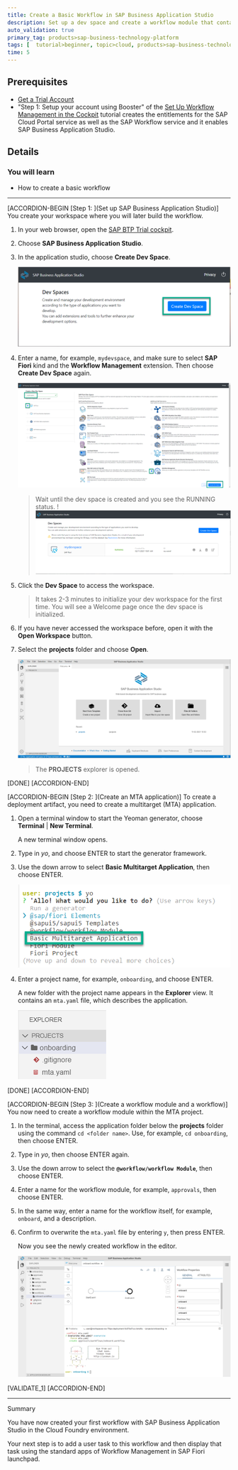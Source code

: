 ```yaml
---
title: Create a Basic Workflow in SAP Business Application Studio
description: Set up a dev space and create a workflow module that contains a workflow.
auto_validation: true
primary_tag: products>sap-business-technology-platform
tags: [  tutorial>beginner, topic>cloud, products>sap-business-technology-platform ]
time: 5
---
```


## Prerequisites
 - [Get a Trial Account](hcp-create-trial-account)
 - "Step 1: Setup your account using Booster" of the [Set Up Workflow Management in the Cockpit](cp-starter-ibpm-employeeonboarding-1-setup) tutorial creates the entitlements for the SAP Cloud Portal service as well as the SAP Workflow service and it enables SAP Business Application Studio.

## Details
### You will learn  
  - How to create a basic workflow

---
[ACCORDION-BEGIN [Step 1: ](Set up SAP Business Application Studio)]
You create your workspace where you will later build the workflow.

1. In your web browser, open the [SAP BTP Trial cockpit](https://account.hanatrial.ondemand.com/cockpit).

2. Choose **SAP Business Application Studio**.

3. In the application studio, choose **Create Dev Space**.

    ![Create Dev Space](create-dev-space2.png)

4. Enter a name, for example, `mydevspace`, and make sure to select **SAP Fiori** kind and the **Workflow Management** extension. Then choose **Create Dev Space** again.

    ![Select Options](mydevspace.png)

    > Wait until the dev space is created and you see the RUNNING status.
    !![Dev Space Created](DevSpaceCreated.png)

5. Click the **Dev Space** to access the workspace.

    > It takes 2-3 minutes to initialize your dev workspace for the first time. You will see a Welcome page once the dev space is initialized.

6. If you have never accessed the workspace before, open it with the **Open Workspace** button.

7. Select the **projects** folder and choose **Open**.

    ![See Projects Folder](see-result-projects-folder.png)

    > The **PROJECTS** explorer is opened.

[DONE]
[ACCORDION-END]


[ACCORDION-BEGIN [Step 2: ](Create an MTA application)]
To create a deployment artifact, you need to create a multitarget (MTA) application.

1. Open a terminal window to start the Yeoman generator, choose **Terminal** | **New Terminal**.

    A new terminal window opens.

2. Type in *yo*, and choose ENTER to start the generator framework.

3. Use the down arrow to select **Basic Multitarget Application**, then choose ENTER.

    ![Select Basic MTA](select-basic-mta.png)

4. Enter a project name, for example, `onboarding`, and choose ENTER.

    A new folder with the project name appears in the **Explorer** view. It contains an `mta.yaml` file, which describes the application.

    ![See YAML File](new-yaml.png)

[DONE]
[ACCORDION-END]

[ACCORDION-BEGIN [Step 3: ](Create a workflow module and a workflow)]
You now need to create a workflow module within the MTA project.

1. In the terminal, access the application folder below the **projects** folder using the command `cd <folder name>`. Use, for example, `cd onboarding`, then choose ENTER.

2. Type in *yo*, then choose ENTER again.

3. Use the down arrow to select the **`@workflow/workflow Module`**, then choose ENTER.

4. Enter a name for the workflow module, for example, `approvals`, then choose ENTER.

5. In the same way, enter a name for the workflow itself, for example, `onboard`, and a description.

6. Confirm to overwrite the `mta.yaml` file by entering `y`, then press ENTER.

    Now you see the newly created workflow in the editor.

    ![See Simple Onboard Workflow](see-conboardwf.png)


[VALIDATE_1]
[ACCORDION-END]

---
Summary

You have now created your first workflow with SAP Business Application Studio in the Cloud Foundry environment.

Your next step is to add a user task to this workflow and then display that task using the standard apps of Workflow Management in SAP Fiori launchpad.
